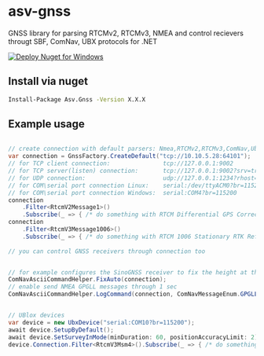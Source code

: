 # asv-gnss 
GNSS library for parsing RTCMv2, RTCMv3, NMEA and control recievers througt SBF, ComNav, UBX protocols for .NET

[![Deploy Nuget for Windows](https://github.com/asv-soft/asv-gnss/actions/workflows/nuget_windows.yml/badge.svg)](https://github.com/asv-soft/asv-gnss/actions/workflows/nuget_windows.yml)

## Install via nuget

```bash
Install-Package Asv.Gnss -Version X.X.X
```
## Example usage

```csharp

// create connection with default parsers: Nmea,RTCMv2,RTCMv3,ComNav,Ubx,Sbf
var connection = GnssFactory.CreateDefault("tcp://10.10.5.28:64101");
// for TCP client connection:               tcp://127.0.0.1:9002
// for TCP server(listen) connection:       tcp://127.0.0.1:9002?srv=true
// for UDP connection:                      udp://127.0.0.1:1234?rhost=127.0.0.1&rport=1235
// for COM\serial port connection Linux:    serial:/dev/ttyACM0?br=115200
// for COM\serial port connection Windows:  serial:COM4?br=115200
connection
    .Filter<RtcmV2Message1>()
    .Subscribe(_ => { /* do something with RTCM Differential GPS Corrections (Fixed) message */ });
connection
    .Filter<RtcmV3Message1006>()
    .Subscribe(_ => { /* do something with RTCM 1006 Stationary RTK Reference Station ARP */ });
    
// you can control GNSS receivers through connection too


// for example configures the SinoGNSS receiver to fix the height at the last calculated value
ComNavAsciiCommandHelper.FixAuto(connection);
// enable send NMEA GPGLL messages through 1 sec 
ComNavAsciiCommandHelper.LogCommand(connection, ComNavMessageEnum.GPGLL, period: 1, trigger: ComNavTriggerEnum.ONTIME).Wait();


// UBlox devices 
var device = new UbxDevice("serial:COM10?br=115200");
await device.SetupByDefault();
await device.SetSurveyInMode(minDuration: 60, positionAccuracyLimit: 2);
device.Connection.Filter<RtcmV3Msm4>().Subscribe(_ => { /* do something with RTCM */ });

```


